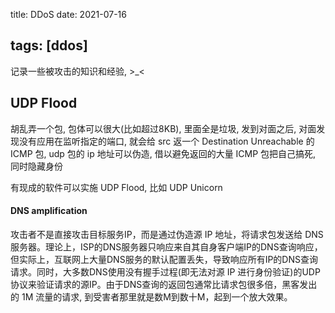 title: DDoS
date: 2021-07-16

tags: [ddos]
---

记录一些被攻击的知识和经验, >_<

<!--more-->

## UDP Flood

胡乱弄一个包, 包体可以很大(比如超过8KB), 里面全是垃圾, 发到对面之后, 对面发现没有应用在监听指定的端口, 就会给 src 返一个 Destination Unreachable 的 ICMP 包, udp 包的 ip 地址可以伪造, 借以避免返回的大量 ICMP 包把自己搞死, 同时隐藏身份

有现成的软件可以实施 UDP Flood, 比如 UDP Unicorn

#### DNS amplification

攻击者不是直接攻击目标服务IP，而是通过伪造源 IP 地址，将请求包发送给 DNS 服务器。理论上，ISP的DNS服务器只响应来自其自身客户端IP的DNS查询响应，但实际上，互联网上大量DNS服务的默认配置丢失，导致响应所有IP的DNS查询请求。同时，大多数DNS使用没有握手过程(即无法对源 IP 进行身份验证)的UDP协议来验证请求的源IP。由于DNS查询的返回包通常比请求包很多倍，黑客发出的 1M 流量的请求, 到受害者那里就是数M到数十M，起到一个放大效果。









